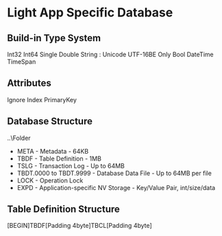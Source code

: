 ﻿# Light App Specific Database

## Build-in Type System
Int32
Int64
Single
Double
String : Unicode UTF-16BE Only
Bool
DateTime
TimeSpan

## Attributes
Ignore
Index
PrimaryKey

## Database Structure
..\Folder
 - META - Metadata - 64KB
 - TBDF - Table Definition - 1MB
 - TSLG - Transaction Log - Up to 64MB
 - TBDT.0000 to TBDT.9999 - Database Data File - Up to 64MB per file
 - LOCK - Operation Lock
 - EXPD - Application-specific NV Storage - Key/Value Pair, int/size/data
 
 ## Table Definition Structure
 [BEGIN]TBDF[Padding 4byte]TBCL[Padding 4byte]<Title>[Padding 4byte]<Type>[Padding 4byte]<Attrib>[Padding 4byte]ENCL.....ENDF[END]
 
  
